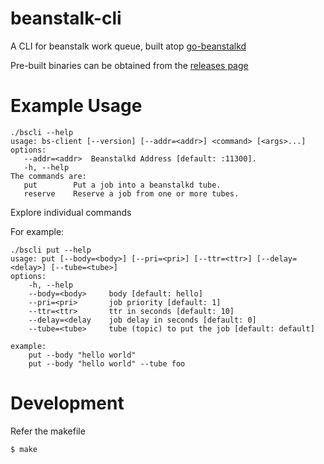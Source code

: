 # beanstalk-cli

A  CLI for beanstalk work queue, built atop [go-beanstalkd](https://github.com/beanstalkd/go-beanstalk) 

Pre-built binaries can be obtained from the [releases page](https://github.com/1xyz/beanstalk-cli/releases)

# Example Usage

```
./bscli --help
usage: bs-client [--version] [--addr=<addr>] <command> [<args>...]
options:
   --addr=<addr>  Beanstalkd Address [default: :11300].
   -h, --help
The commands are:
   put        Put a job into a beanstalkd tube.
   reserve    Reserve a job from one or more tubes.

```

Explore individual commands

For example:
```
./bscli put --help
usage: put [--body=<body>] [--pri=<pri>] [--ttr=<ttr>] [--delay=<delay>] [--tube=<tube>]
options:
    -h, --help
    --body=<body>     body [default: hello]
    --pri=<pri>       job priority [default: 1]
    --ttr=<ttr>       ttr in seconds [default: 10]
    --delay=<delay    job delay in seconds [default: 0]
    --tube=<tube>     tube (topic) to put the job [default: default]

example:
    put --body "hello world"
    put --body "hello world" --tube foo
```


# Development

Refer the makefile

```
$ make
``` 


